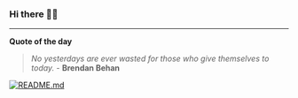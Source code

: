 ### Hi there 👋🏻


---

**Quote of the day**

> *No yesterdays are ever wasted for those who give themselves to today.* - **Brendan Behan** 

[![README.md](https://github.com/marcolovazzano/marcolovazzano/actions/workflows/readme.yml/badge.svg?branch=main)](https://github.com/marcolovazzano/marcolovazzano/actions/workflows/readme.yml)
